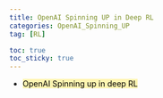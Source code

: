 ```yaml
---
title: OpenAI Spinning UP in Deep RL
categories: OpenAI_Spinning_UP
tag: [RL]

toc: true
toc_sticky: true
---
```


- <mark style='background-color: #fff5b1'> OpenAI Spinning up in deep RL </mark>



